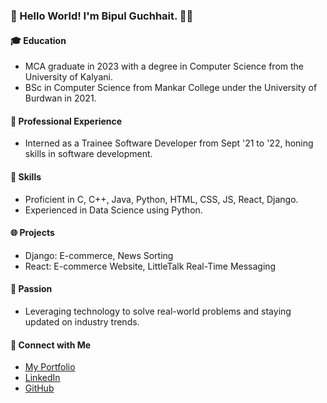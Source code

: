 ### 👋 Hello World! I'm Bipul Guchhait. 👨‍💻

#### 🎓 Education
- MCA graduate in 2023 with a degree in Computer Science from the University of Kalyani.
- BSc in Computer Science from Mankar College under the University of Burdwan in 2021.

#### 💼 Professional Experience
- Interned as a Trainee Software Developer from Sept '21 to '22, honing skills in software development.

#### 🚀 Skills
- Proficient in C, C++, Java, Python, HTML, CSS, JS, React, Django.
- Experienced in Data Science using Python.

#### 🌐 Projects
- Django: E-commerce, News Sorting
- React: E-commerce Website, LittleTalk Real-Time Messaging

#### 🌟 Passion
- Leveraging technology to solve real-world problems and staying updated on industry trends.

#### 🔗 Connect with Me
- [My Portfolio](https://bipulg05.github.io/My_Portfolio/index.html)
- [LinkedIn](https://www.linkedin.com/in/bipul-guchhait-4861721b7/)
- [GitHub](https://github.com/BipulG05)
